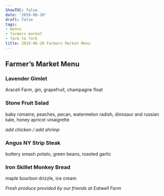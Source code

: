 ```yaml
---
ShowTOC: false
date: '2019-06-20'
draft: false
tags:
- menus
- farmers market
- farm to fork
title: 2019-06-20 Farmers Market Menu
---
```


## Farmer’s Market Menu

### Lavender Gimlet

Araceli Farm, gin, grapefruit, champagne float

### Stone Fruit Salad

baby romaine, peaches, pecan, watermelon radish,
dinosaur and russian kale, honey apricot vinaigrette

*add chicken / add shrimp*

### Angus NY Strip Steak

buttery smash potato, green beans, roasted garlic

### Iron Skillet Monkey Bread

maple bourbon drizzle, ice cream


*Fresh produce provided by our friends at Eatwell Farm*
